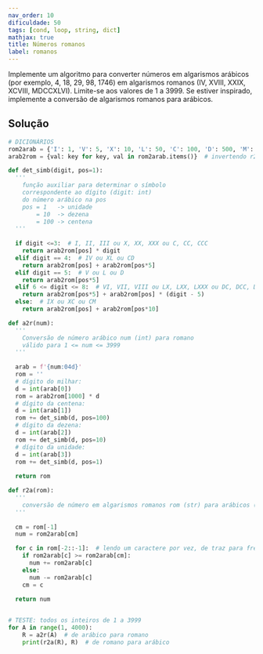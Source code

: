 ```yaml
---
nav_order: 10
dificuldade: 50
tags: [cond, loop, string, dict]
mathjax: true
title: Números romanos
label: romanos
---
```


Implemente um algoritmo para converter números em algarismos arábicos (por exemplo, 4, 18, 29, 98, 1746) em algarismos romanos (IV, XVIII, XXIX, XCVIII, MDCCXLVI). Limite-se aos valores de 1 a 3999. Se estiver inspirado, implemente a conversão de algarismos romanos para arábicos.

<!-- more -->

## Solução

```python
# DICIONÁRIOS
rom2arab = {'I': 1, 'V': 5, 'X': 10, 'L': 50, 'C': 100, 'D': 500, 'M': 1000}
arab2rom = {val: key for key, val in rom2arab.items()}  # invertendo r2a usando list comprehension

def det_simb(digit, pos=1):
  '''
    função auxiliar para determinar o símbolo
    correspondente ao dígito (digit: int)
    do número arábico na pos
    pos = 1   -> unidade
        = 10  -> dezena
        = 100 -> centena
  '''
  
  if digit <=3:  # I, II, III ou X, XX, XXX ou C, CC, CCC
    return arab2rom[pos] * digit
  elif digit == 4:  # IV ou XL ou CD
    return arab2rom[pos] + arab2rom[pos*5]
  elif digit == 5:  # V ou L ou D
    return arab2rom[pos*5]
  elif 6 <= digit <= 8:  # VI, VII, VIII ou LX, LXX, LXXX ou DC, DCC, DCCC
    return arab2rom[pos*5] + arab2rom[pos] * (digit - 5)
  else:  # IX ou XC ou CM
    return arab2rom[pos] + arab2rom[pos*10]

def a2r(num):
  '''
    Conversão de número arábico num (int) para romano 
    válido para 1 <= num <= 3999
  '''
  
  arab = f'{num:04d}'
  rom = ''
  # dígito do milhar:
  d = int(arab[0])
  rom = arab2rom[1000] * d
  # dígito da centena:
  d = int(arab[1])
  rom += det_simb(d, pos=100)
  # dígito da dezena:
  d = int(arab[2])
  rom += det_simb(d, pos=10)
  # dígito da unidade:
  d = int(arab[3])
  rom += det_simb(d, pos=1)
  
  return rom

def r2a(rom):
  '''
    conversão de número em algarismos romanos rom (str) para arábicos (int)
  '''
  
  cm = rom[-1]
  num = rom2arab[cm]

  for c in rom[-2::-1]:  # lendo um caractere por vez, de traz para frente, começando do penúltimo
    if rom2arab[c] >= rom2arab[cm]:
      num += rom2arab[c]
    else:
      num -= rom2arab[c]
    cm = c
    
  return num


# TESTE: todos os inteiros de 1 a 3999
for A in range(1, 4000):
    R = a2r(A)  # de arábico para romano
    print(r2a(R), R)  # de romano para arábico
```
